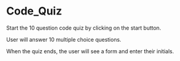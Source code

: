 # Code_Quiz

Start the 10 question code quiz by clicking on the start button.

User will answer 10 multiple choice questions.

When the quiz ends, the user will see a form and enter their initials.